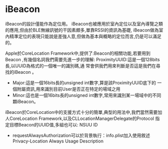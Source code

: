 # iBeacon
 iBeacon的設計僅能作為定位用。
iBeacon也被應用於室內定位以及室內導覽之類的應用,但由於BLE無線訊號的干因素頗多,單靠RSSI的資訊為基礎, iBeacon做為室內精準定位的表現只能說是差強人意,但做為基本與概略的定位而言,仍是可以滿足的。  

Apple於CoreLocation Framework中,提供了:Beacon的相關功能,若要用到 Beacon ,有幾個名詞我們需要先進一步的理解: 
ProximityUUID:這是一個128bits長,以UUID為格式的一個唯一的識別碼,通 常會供我們用來判斷是否這是我們在尋找的iBeacon 。 

*  Major:這是一個16bits長的unsigned int數字,算是該ProximityUUID底下的 一個附屬資訊,用來識別目前User是否正在特定的場域之用  
*  Minor:這也是一個16bits長的unsigned int數字,常用來識別某一場域中的不同 顆iBeacon。   

iBeacon於CoreLocation中的支援方式十分的簡單,典型的用法中,我們當然需要加人CoreLocation Framework,以及CLLocationManagerDelegate的Protocol 
指定目標Beacon的UUID值,多組也可以: NSUU ID 
*  requestAlwaysAuthorization可以於背景執行：info.plist加入使用敘述Privacy-Location Always Usage Description
